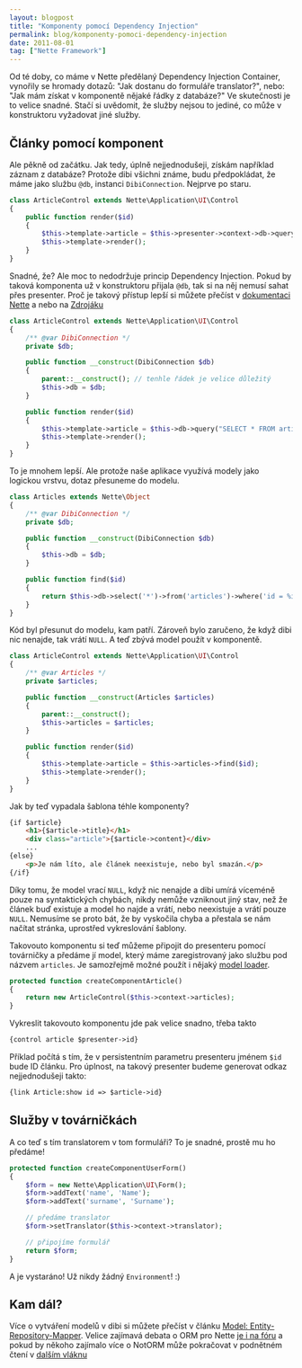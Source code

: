 ```yaml
---
layout: blogpost
title: "Komponenty pomocí Dependency Injection"
permalink: blog/komponenty-pomoci-dependency-injection
date: 2011-08-01
tag: ["Nette Framework"]
---
```


Od té doby, co máme v Nette předělaný Dependency Injection Container, vynořily se hromady dotazů: "Jak dostanu do formuláře translator?", nebo: "Jak mám získat v komponentě nějaké řádky z databáze?" Ve skutečnosti je to velice snadné. Stačí si uvědomit, že služby nejsou to jediné, co může v konstruktoru vyžadovat jiné služby.

<!--more-->
## Články pomocí komponent

Ale pěkně od začátku. Jak tedy, úplně nejjednodušeji, získám například záznam z databáze? Protože dibi všichni známe, budu předpokládat, že máme jako službu `@db`, instanci `DibiConnection`. Nejprve po staru.

~~~ php
class ArticleControl extends Nette\Application\UI\Control
{
	public function render($id)
	{
		$this->template->article = $this->presenter->context->db->query("SELECT * FROM articles WHERE id = %i", $id);
		$this->template->render();
	}
}
~~~

Snadné, že? Ale moc to nedodržuje princip Dependency Injection. Pokud by taková komponenta už v konstruktoru přijala `@db`, tak si na něj nemusí sahat přes presenter. Proč je takový přístup lepší si můžete přečíst v [dokumentaci Nette](http://doc.nette.org/cs/dependency-injection) a nebo na [Zdrojáku](http://zdrojak.root.cz/serialy/jak-na-dependency-injection/)

~~~ php
class ArticleControl extends Nette\Application\UI\Control
{
	/** @var DibiConnection */
	private $db;

	public function __construct(DibiConnection $db)
	{
		parent::__construct(); // tenhle řádek je velice důležitý
		$this->db = $db;
	}

	public function render($id)
	{
		$this->template->article = $this->db->query("SELECT * FROM articles WHERE id = %i", $id);
		$this->template->render();
	}
}
~~~

To je mnohem lepší. Ale protože naše aplikace využívá modely jako logickou vrstvu, dotaz přesuneme do modelu.

~~~ php
class Articles extends Nette\Object
{
	/** @var DibiConnection */
	private $db;

	public function __construct(DibiConnection $db)
	{
		$this->db = $db;
	}

	public function find($id)
	{
		return $this->db->select('*')->from('articles')->where('id = %i', $id)->fetch() ?: NULL;
	}
}
~~~

Kód byl přesunut do modelu, kam patří. Zároveň bylo zaručeno, že když dibi nic nenajde, tak vrátí `NULL`. A teď zbývá model použít v komponentě.

~~~ php
class ArticleControl extends Nette\Application\UI\Control
{
	/** @var Articles */
	private $articles;

	public function __construct(Articles $articles)
	{
		parent::__construct();
		$this->articles = $articles;
	}

	public function render($id)
	{
		$this->template->article = $this->articles->find($id);
		$this->template->render();
	}
}
~~~

Jak by teď vypadala šablona téhle komponenty?

~~~ html
{if $article}
	<h1>{$article->title}</h1>
	<div class="article">{$article->content}</div>
	...
{else}
	<p>Je nám líto, ale článek neexistuje, nebo byl smazán.</p>
{/if}
~~~

Díky tomu, že model vrací `NULL`, když nic nenajde a dibi umírá víceméně pouze na syntaktických chybách, nikdy nemůže vzniknout jiný stav, než že článek buď existuje a model ho najde a vrátí, nebo neexistuje a vrátí pouze `NULL`. Nemusíme se proto bát, že by vyskočila chyba a přestala se nám načítat stránka, uprostřed vykreslování šablony.


Takovouto komponentu si teď můžeme připojit do presenteru pomocí továrničky a předáme jí model, který máme zaregistrovaný jako službu pod názvem `articles`. Je samozřejmě možné použít i nějaký [model loader](http://wiki.nette.org/cs/cookbook/dynamicke-nacitani-modelu).

~~~ php
protected function createComponentArticle()
{
	return new ArticleControl($this->context->articles);
}
~~~

Vykreslit takovouto komponentu jde pak velice snadno, třeba takto

~~~ html
{control article $presenter->id}
~~~

Příklad počítá s tím, že v persistentním parametru presenteru jménem `$id` bude ID článku. Pro úplnost, na takový presenter budeme generovat odkaz nejjednodušeji takto:

~~~ html
{link Article:show id => $article->id}
~~~


## Služby v továrničkách

A co teď s tím translatorem v tom formuláři? To je snadné, prostě mu ho předáme!

~~~ php
protected function createComponentUserForm()
{
	$form = new Nette\Application\UI\Form();
	$form->addText('name', 'Name');
	$form->addText('surname', 'Surname');

	// předáme translator
	$form->setTranslator($this->context->translator);

	// připojíme formulář
	return $form;
}
~~~

A je vystaráno! Už nikdy žádný `Environment`! :)

## Kam dál?

Více o vytváření modelů v dibi si můžete přečíst v článku [Model: Entity-Repository-Mapper](http://wiki.nette.org/cs/cookbook/model-entity-repository-mapper). Velice zajímavá debata o ORM pro Nette [je i na fóru](http://forum.nette.org/cs/7328-hledani-nette-like-orm-pro-php) a pokud by někoho zajímalo více o NotORM může pokračovat v podnětném čtení v [dalším vláknu](http://forum.nette.org/cs/8389-petivrstvy-model-postaveny-na-notorm)
